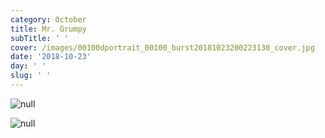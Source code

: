 ```yaml
---
category: October
title: Mr. Grumpy
subTitle: ' '
cover: /images/00100dportrait_00100_burst20181023200223130_cover.jpg
date: '2018-10-23'
day: ' '
slug: ' '
---
```

![null](/images/00100dportrait_00100_burst20181023200223130_cover.jpg)

![null](/images/00100dportrait_00100_burst20181023200220124_cover.jpg)
